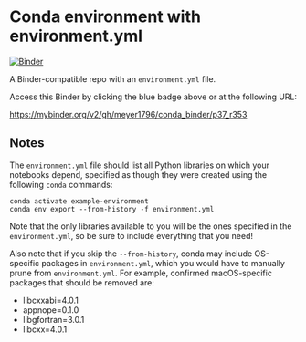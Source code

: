 # Conda environment with environment.yml

[![Binder](http://mybinder.org/badge_logo.svg)](https://mybinder.org/v2/gh/meyer1796/conda_binder/p37_r353)

A Binder-compatible repo with an `environment.yml` file.

Access this Binder by clicking the blue badge above or at the following URL:

https://mybinder.org/v2/gh/meyer1796/conda_binder/p37_r353

## Notes
The `environment.yml` file should list all Python libraries on which your notebooks
depend, specified as though they were created using the following `conda` commands:

```
conda activate example-environment
conda env export --from-history -f environment.yml
```

Note that the only libraries available to you will be the ones specified in
the `environment.yml`, so be sure to include everything that you need! 

Also note that if you skip the `--from-history`, conda may include OS-specific
packages in `environment.yml`, which you would have to manually prune from
`environment.yml`.  For example, confirmed macOS-specific packages that should
be removed are:

* libcxxabi=4.0.1
* appnope=0.1.0
* libgfortran=3.0.1
* libcxx=4.0.1
